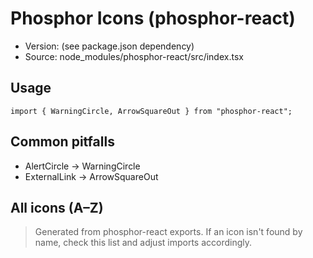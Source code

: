 # Phosphor Icons (phosphor-react)

- Version: (see package.json dependency)
- Source: node_modules/phosphor-react/src/index.tsx

## Usage

```tsx
import { WarningCircle, ArrowSquareOut } from "phosphor-react";
```

## Common pitfalls
- AlertCircle → WarningCircle
- ExternalLink → ArrowSquareOut

## All icons (A–Z)

> Generated from phosphor-react exports. If an icon isn't found by name, check this list and adjust imports accordingly.

<!-- The full list can be regenerated via script if needed. For now we keep it concise and rely on searching this file. -->
